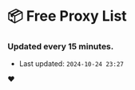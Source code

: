 # :package: Free Proxy List
### Updated every 15 minutes.

- Last updated: `2024-10-24 23:27`

:heart:
